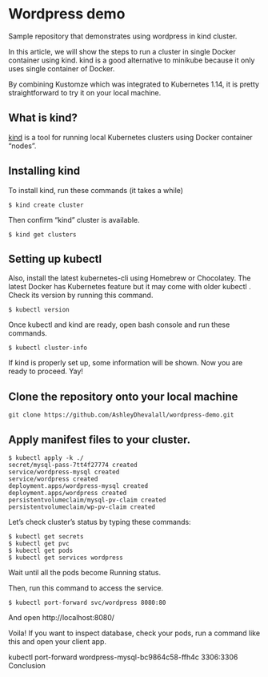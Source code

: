 # Wordpress demo

Sample repository that demonstrates using wordpress in kind cluster.  

In this article, we will show the steps to run a cluster in single Docker container using kind. kind is a good alternative to minikube because it only uses single container of Docker.

By combining Kustomze which was integrated to Kubernetes 1.14, it is pretty straightforward to try it on your local machine.

## What is kind?
[kind](https://kind.sigs.k8s.io/) is a tool for running local Kubernetes clusters using Docker container “nodes”.

## Installing kind
To install kind, run these commands (it takes a while)
```
$ kind create cluster
```

Then confirm “kind” cluster is available.
```
$ kind get clusters
```

## Setting up kubectl
Also, install the latest kubernetes-cli using Homebrew or Chocolatey.
The latest Docker has Kubernetes feature but it may come with older kubectl .
Check its version by running this command.
```
$ kubectl version
```
Once kubectl and kind are ready, open bash console and run these commands.

```
$ kubectl cluster-info
```

If kind is properly set up, some information will be shown.
Now you are ready to proceed. Yay!

## Clone the repository onto your local machine
```
git clone https://github.com/AshleyDhevalall/wordpress-demo.git
```

## Apply manifest files to your cluster.
```
$ kubectl apply -k ./
secret/mysql-pass-7tt4f27774 created
service/wordpress-mysql created
service/wordpress created
deployment.apps/wordpress-mysql created
deployment.apps/wordpress created
persistentvolumeclaim/mysql-pv-claim created
persistentvolumeclaim/wp-pv-claim created
```  

Let’s check cluster’s status by typing these commands:
```
$ kubectl get secrets
$ kubectl get pvc
$ kubectl get pods
$ kubectl get services wordpress
```
Wait until all the pods become Running status.

Then, run this command to access the service.
```
$ kubectl port-forward svc/wordpress 8080:80
```

And open http://localhost:8080/


Voila!
If you want to inspect database, check your pods, run a command like this and open your client app.

kubectl port-forward wordpress-mysql-bc9864c58-ffh4c 3306:3306
Conclusion

